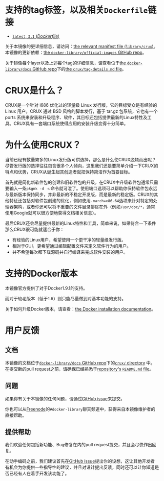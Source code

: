 # 支持的tag标签，以及相关`Dockerfile`链接

-	[`latest`, `3.1` (*Dockerfile*)](https://github.com/prologic/docker-crux/blob/c614d61c53c05c02a43a34187fa1370db2c61524/Dockerfile)

关于本镜像的更详细信息，请访问：[the relevant manifest file (`library/crux`)](https://github.com/docker-library/official-images/blob/master/library/crux)。本镜像的更新依赖：[the `docker-library/official-images` GitHub repo](https://github.com/docker-library/official-images)。

关于镜像每个layer以及上述每个tag的详细信息，请查看位于[the `docker-library/docs` GitHub repo](https://github.com/docker-library/docs)下的[the `crux/tag-details.md` file](https://github.com/docker-library/docs/blob/master/crux/tag-details.md)。

# CRUX是什么？

CRUX是一个针对 i686 优化过的轻量级 Linux 发行版，它的目标受众是有经验的 Linux 用户。CRUX 通过 BSD 风格的脚本发行，基于 tar.gz 包系统，它也有一个 ports 系统来安装和升级程序、软件，其目标还包括提供最新的Linux特性及工具。CRUX具有一套端口系统使得应用的安装升级变得十分简单。

# 为什么使用CRUX？

当前已经有数量繁多的Linux发行版可供选择，那么是什么使CRUX脱颖而出呢？尽管发行版的选择往往包含很多个人倾向，这里我们还是要简单介绍一下CRUX的特点和优势，CRUX从诞生起其创造者就把保持简洁作为首要目标。

首先就是简化新软件包的创建和旧软件包的升级，在CRUX中升级软件包通常只需要输入一条`pkgmk -d -u`命令就可泄了。使用端口选项可以帮助你保持软件包永远与最新版本保持同步，并非最新的不稳定开发版，而是最新的稳定版。CRUX的其他特征还包括对软件包创建的优化，例如使用`-march=x86-64`选项来针对特定的处理器架构，或者你还可以将不重要的文件目录排除在外（例如`/usr/doc/*`，通常使用Google就可以很方便地获得文档相关信息）。

最后CRUX还会尽量提供最新的Linux特性和工具，简单来说，如果符合一下条件那么CRUX很可能就适合于你：

-	有经验的Linux用户，希望使用一个更干净的轻量级发行版。
-	相对于GUI，更希望通过编辑配置文件来定义软件行为的用户。
-	并不希望每次都下载源码并自行编译来完成软件安装的用户。

# 支持的Docker版本

本镜像官方提供了对于Docker1.9.1的支持。

而对于较老版本（低于1.6）则只能尽量做到对基本功能的支持。

关于如何升级Docker版本，请查看：[the Docker installation documentation](https://docs.docker.com/installation/)。

# 用户反馈

## 文档

本镜像的文档位于[`docker-library/docs` GitHub repo](https://github.com/docker-library/docs)下的[`crux/` directory](https://github.com/docker-library/docs/tree/master/crux) 中。在提交新的pull request之前，请确保已经熟悉于[repository's `README.md` file](https://github.com/docker-library/docs/blob/master/README.md)。

## 问题

如果你有关于本镜像的任何问题，请通过[GitHub issue](https://github.com/therealprologic/docker-crux/issues)来提交。

你也可以从[Freenode](https://freenode.net)的`#docker-library`聊天频道中，获得来自本镜像维护者的直接帮助。

## 提供帮助

我们欢迎任何包括新功能、Bug修复在内的pull request提交，并且会尽快作出回复。

在动手编码之前，我们建议首先在[GitHub issue](https://github.com/therealprologic/docker-crux/issues)提出你的设想，这让其他开发者有机会为你提供一些指导性的建议，并且对设计提出反馈，同时还可以让你知道是否已经有人在着手开发该功能了。
